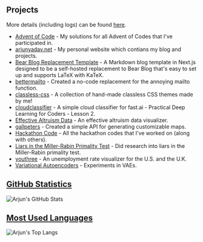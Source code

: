 ## Projects
More details (including logs) can be found [here](https://arjunyadav.net/projects).

- [Advent of Code](https://github.com/y-arjun-y/aoc) - My solutions for all Advent of Codes that I've participated in.  
- [arjunyadav.net](https://github.com/y-arjun-y/arjunyadav) - My personal website which contians my blog and projects.  
- [Bear Blog Replacement Template](https://github.com/y-arjun-y/bear-blog-replacement-template) - A Markdown blog template in Next.js designed to be a self-hosted replacement to Bear Blog that's easy to set up and supports LaTeX with KaTeX.
- [bettermailto](https://github.com/bettermailto/bettermailto) - Created a no-code replacement for the annoying mailto function.
- [classless-css](https://github.com/y-arjun-y/classless-css) - A collection of hand-made classless CSS themes made by me!  
- [cloudclassifier](https://github.com/y-arjun-y/cloudclassifier) - A simple cloud classifier for fast.ai - Practical Deep Learning for Coders - Lesson 2.  
- [Effective Altruism Data](https://github.com/hamishhuggard/ea_data_viz) - An effective altruism data visualizer.
- [gallpeters](https://github.com/y-arjun-y/gallpeters) - Created a simple API for generating customizable maps.
- [Hackathon Code](https://github.com/y-arjun-y/hackathon-code) - All the hackathon codes that I've worked on (along with others).  
- [Liars in the Miller-Rabin Primality Test](https://github.com/y-arjun-y/liars-miller-rabin) - Did research into liars in the Miller-Rabin primality test.  
- [youthree](https://github.com/y-arjun-y/youthree) - An unemployment rate visualizer for the U.S. and the U.K.
- [Variational Autoencoders](https://github.com/y-arjun-y/variational-autoencoders) - Experiments in VAEs.  

## [GitHub Statistics](https://github.com/anuraghazra/github-readme-stats)
![Arjun's GitHub Stats](https://github-readme-stats.vercel.app/api?username=y-arjun-y&count_private=true&theme=shadow_blue)

## [Most Used Languages](https://github.com/anuraghazra/github-readme-stats)
![Arjun's Top Langs](https://github-readme-stats.vercel.app/api/top-langs/?username=y-arjun-y&theme=shadow_blue)
